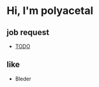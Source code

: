 # Hi, I'm polyacetal

## job request

- [TODO](https://github.com/polyacetal/TODO)

## like

- Bleder
